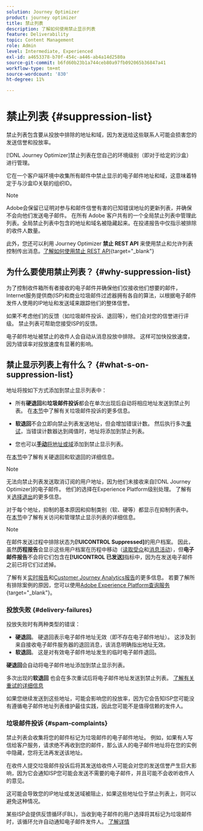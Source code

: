 ```yaml
---
solution: Journey Optimizer
product: journey optimizer
title: 禁止列表
description: 了解如何使用禁止显示列表
feature: Deliverability
topic: Content Management
role: Admin
level: Intermediate, Experienced
exl-id: a4653378-b70f-454c-a446-ab4a14d2580a
source-git-commit: b6fd60b23b1a744ceb80a97fb092065b36847a41
workflow-type: tm+mt
source-wordcount: '830'
ht-degree: 11%

---
```


# 禁止列表 {#suppression-list}

禁止列表包含要从投放中排除的地址和域，因为发送给这些联系人可能会损害您的发送信誉和投放率。

[!DNL Journey Optimizer]禁止列表在您自己的环境级别（即对于给定的沙盒）进行管理。

它在一个客户端环境中收集所有邮件中禁止显示的电子邮件地址和域，这意味着特定于与沙盒ID关联的组织ID。

>[!NOTE]
>
>Adobe会保留已证明对参与和邮件信誉有害的已知错误地址的更新列表，并确保不会向他们发送电子邮件。 在所有 Adobe 客户共有的一个全局禁止列表中管理此列表。全局禁止列表中包含的地址和域名被隐藏起来。在投递报告中仅指示被排除的收件人数量。

此外，您还可以利用 Journey Optimizer **禁止 REST API** 来使用禁止和允许列表控制传出消息。[了解如何使用禁止 REST API](https://developer.adobe.com/journey-optimizer-apis/references/suppression/){target="_blank"}

## 为什么要使用禁止列表？ {#why-suppression-list}

为了控制收件箱所有者接收的电子邮件并确保他们仅接收他们想要的邮件，Internet服务提供商(ISP)和商业垃圾邮件过滤器拥有各自的算法，以根据电子邮件发件人使用的IP地址和发送域来跟踪他们的整体信誉。

如果不考虑他们的反馈（如垃圾邮件投诉、退回等），他们会对您的信誉进行评级。 禁止列表可帮助您接受ISP的反馈。

电子邮件地址被禁止的收件人会自动从消息投放中排除。 这样可加快投放速度，因为错误率对投放速度有显著的影响。

## 禁止显示列表上有什么？ {#what-s-on-suppression-list}

地址将按如下方式添加到禁止显示列表中：

* 所有&#x200B;**硬退回**&#x200B;和&#x200B;**垃圾邮件投诉**&#x200B;都会在单次出现后自动将相应地址发送到禁止列表。 在[本节](#spam-complaints)中了解有关垃圾邮件投诉的更多信息。

* **软退回**&#x200B;不会立即向禁止列表发送地址，但会增加错误计数。 然后执行多次[重试](../configuration/retries.md)，当错误计数器达到阈值时，地址将添加到禁止列表。

* 您也可以&#x200B;[**手动**&#x200B;将地址或域](../configuration/manage-suppression-list.md#add-addresses-and-domains)添加到禁止显示列表。

在[本节](#delivery-failures)中了解有关硬退回和软退回的详细信息。

>[!NOTE]
>
>无法向禁止列表发送取消订阅的用户地址，因为他们未接收来自[!DNL Journey Optimizer]的电子邮件。 他们的选择在Experience Platform级别处理。 了解有关[选择退出](../privacy/opt-out.md)的更多信息。

对于每个地址，抑制的基本原因和抑制类别（软、硬等）都显示在抑制列表中。 在[本节](../configuration/manage-suppression-list.md)中了解有关访问和管理禁止显示列表的详细信息。

>[!NOTE]
>
>在邮件发送过程中排除状态为&#x200B;**[!UICONTROL Suppressed]**&#x200B;的用户档案。 因此，虽然&#x200B;**历程报告**&#x200B;会显示这些用户档案在历程中移动（[读取受众](../building-journeys/read-audience.md)和[消息活动](../building-journeys/journeys-message.md)），但&#x200B;**电子邮件报告**&#x200B;不会将它们包含在&#x200B;**[!UICONTROL 已发送]**&#x200B;指标中，因为在发送电子邮件之前已将它们过滤掉。
>
>了解有关[实时报告](../reports/live-report.md)和[Customer Journey Analytics报告](../reports/report-gs-cja.md)的更多信息。 若要了解所有排除案例的原因，您可以使用[Adobe Experience Platform查询服务](https://experienceleague.adobe.com/docs/experience-platform/query/api/getting-started.html){target="_blank"}。

### 投放失败 {#delivery-failures}

投放失败时有两种类型的错误：

* **硬退回**。 硬退回表示电子邮件地址无效（即不存在电子邮件地址）。 这涉及到来自接收电子邮件服务器的退回消息，该消息明确指出地址无效。
* **软退回**。 这是对有效电子邮件地址发生的临时电子邮件退回。

**硬退回**&#x200B;会自动将电子邮件地址添加到禁止显示列表。

多次出现的&#x200B;**软退回** <!--or an **ignored** error-->也会在多次重试后将电子邮件地址发送到禁止列表。 [了解有关重试的详细信息](../configuration/retries.md)

如果您继续发送到这些地址，可能会影响您的投放率，因为它会告知ISP您可能没有遵循电子邮件地址列表维护最佳实践，因此您可能不是值得信赖的发件人。

### 垃圾邮件投诉 {#spam-complaints}

禁止列表会收集将您的邮件标记为垃圾邮件的电子邮件地址。 例如，如果有人写信给客户服务，请求绝不再收到您的邮件，那么该人的电子邮件地址将在您的实例中隐藏，您将无法再发送该地址。

在收件人提交垃圾邮件投诉后将其发送给收件人可能会对您的发送信誉产生巨大影响，因为它会通知ISP您可能会发送不需要的电子邮件，并且可能不会收听收件人的意见。

这可能会导致您的IP地址或发送域被阻止，如果这些地址位于禁止列表上，则可以避免这种情况。

某些ISP会提供反馈循环(FBL)，当收到电子邮件的用户选择将其标记为垃圾邮件时，该循环允许自动通知电子邮件发件人。 [了解详情](deliverability.md#feedback-loops)
